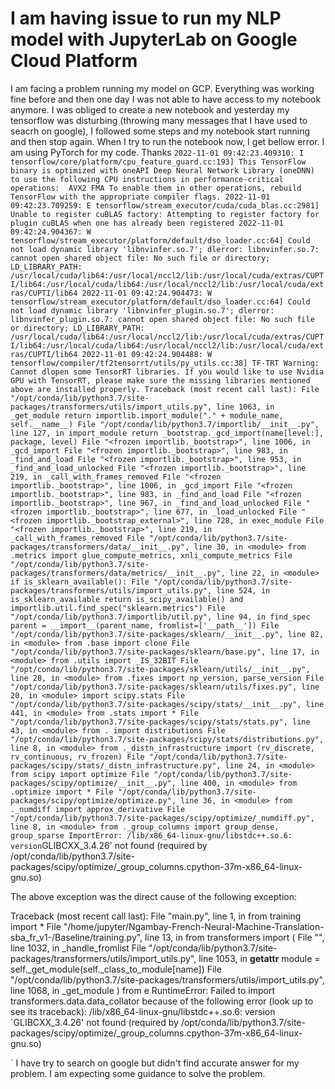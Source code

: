 
# I am having issue to run my NLP model with JupyterLab on Google Cloud Platform

I am facing a problem running my model on GCP. Everything was working fine before and then one day I was not able to have access to my notebook anymore. I was obliged to create a new notebook and yesterday my tensorflow was disturbing (throwing many messages that I have used to seacrh on google), I followed some steps and my notebook start running and then stop again. When I try to run the notebook now, I get bellow error. I am using PyTorch for my code. Thanks
`
2022-11-01 09:42:23.409310: I tensorflow/core/platform/cpu_feature_guard.cc:193] This TensorFlow binary is optimized with oneAPI Deep Neural Network Library (oneDNN) to use the following CPU instructions in performance-critical operations:  AVX2 FMA
To enable them in other operations, rebuild TensorFlow with the appropriate compiler flags.
2022-11-01 09:42:23.709259: E tensorflow/stream_executor/cuda/cuda_blas.cc:2981] Unable to register cuBLAS factory: Attempting to register factory for plugin cuBLAS when one has already been registered
2022-11-01 09:42:24.904367: W tensorflow/stream_executor/platform/default/dso_loader.cc:64] Could not load dynamic library 'libnvinfer.so.7'; dlerror: libnvinfer.so.7: cannot open shared object file: No such file or directory; LD_LIBRARY_PATH: /usr/local/cuda/lib64:/usr/local/nccl2/lib:/usr/local/cuda/extras/CUPTI/lib64:/usr/local/cuda/lib64:/usr/local/nccl2/lib:/usr/local/cuda/extras/CUPTI/lib64
2022-11-01 09:42:24.904473: W tensorflow/stream_executor/platform/default/dso_loader.cc:64] Could not load dynamic library 'libnvinfer_plugin.so.7'; dlerror: libnvinfer_plugin.so.7: cannot open shared object file: No such file or directory; LD_LIBRARY_PATH: /usr/local/cuda/lib64:/usr/local/nccl2/lib:/usr/local/cuda/extras/CUPTI/lib64:/usr/local/cuda/lib64:/usr/local/nccl2/lib:/usr/local/cuda/extras/CUPTI/lib64
2022-11-01 09:42:24.904488: W tensorflow/compiler/tf2tensorrt/utils/py_utils.cc:38] TF-TRT Warning: Cannot dlopen some TensorRT libraries. If you would like to use Nvidia GPU with TensorRT, please make sure the missing libraries mentioned above are installed properly.
Traceback (most recent call last):
  File "/opt/conda/lib/python3.7/site-packages/transformers/utils/import_utils.py", line 1063, in _get_module
    return importlib.import_module("." + module_name, self.__name__)
  File "/opt/conda/lib/python3.7/importlib/__init__.py", line 127, in import_module
    return _bootstrap._gcd_import(name[level:], package, level)
  File "<frozen importlib._bootstrap>", line 1006, in _gcd_import
  File "<frozen importlib._bootstrap>", line 983, in _find_and_load
  File "<frozen importlib._bootstrap>", line 953, in _find_and_load_unlocked
  File "<frozen importlib._bootstrap>", line 219, in _call_with_frames_removed
  File "<frozen importlib._bootstrap>", line 1006, in _gcd_import
  File "<frozen importlib._bootstrap>", line 983, in _find_and_load
  File "<frozen importlib._bootstrap>", line 967, in _find_and_load_unlocked
  File "<frozen importlib._bootstrap>", line 677, in _load_unlocked
  File "<frozen importlib._bootstrap_external>", line 728, in exec_module
  File "<frozen importlib._bootstrap>", line 219, in _call_with_frames_removed
  File "/opt/conda/lib/python3.7/site-packages/transformers/data/__init__.py", line 30, in <module>
    from .metrics import glue_compute_metrics, xnli_compute_metrics
  File "/opt/conda/lib/python3.7/site-packages/transformers/data/metrics/__init__.py", line 22, in <module>
    if is_sklearn_available():
  File "/opt/conda/lib/python3.7/site-packages/transformers/utils/import_utils.py", line 524, in is_sklearn_available
    return is_scipy_available() and importlib.util.find_spec("sklearn.metrics")
  File "/opt/conda/lib/python3.7/importlib/util.py", line 94, in find_spec
    parent = __import__(parent_name, fromlist=['__path__'])
  File "/opt/conda/lib/python3.7/site-packages/sklearn/__init__.py", line 82, in <module>
    from .base import clone
  File "/opt/conda/lib/python3.7/site-packages/sklearn/base.py", line 17, in <module>
    from .utils import _IS_32BIT
  File "/opt/conda/lib/python3.7/site-packages/sklearn/utils/__init__.py", line 28, in <module>
    from .fixes import np_version, parse_version
  File "/opt/conda/lib/python3.7/site-packages/sklearn/utils/fixes.py", line 20, in <module>
    import scipy.stats
  File "/opt/conda/lib/python3.7/site-packages/scipy/stats/__init__.py", line 441, in <module>
    from .stats import *
  File "/opt/conda/lib/python3.7/site-packages/scipy/stats/stats.py", line 43, in <module>
    from . import distributions
  File "/opt/conda/lib/python3.7/site-packages/scipy/stats/distributions.py", line 8, in <module>
    from ._distn_infrastructure import (rv_discrete, rv_continuous, rv_frozen)
  File "/opt/conda/lib/python3.7/site-packages/scipy/stats/_distn_infrastructure.py", line 24, in <module>
    from scipy import optimize
  File "/opt/conda/lib/python3.7/site-packages/scipy/optimize/__init__.py", line 400, in <module>
    from .optimize import *
  File "/opt/conda/lib/python3.7/site-packages/scipy/optimize/optimize.py", line 36, in <module>
    from ._numdiff import approx_derivative
  File "/opt/conda/lib/python3.7/site-packages/scipy/optimize/_numdiff.py", line 8, in <module>
    from ._group_columns import group_dense, group_sparse
ImportError: /lib/x86_64-linux-gnu/libstdc++.so.6: version `GLIBCXX_3.4.26' not found (required by /opt/conda/lib/python3.7/site-packages/scipy/optimize/_group_columns.cpython-37m-x86_64-linux-gnu.so)

The above exception was the direct cause of the following exception:

Traceback (most recent call last):
  File "main.py", line 1, in <module>
    from training import *
  File "/home/jupyter/Ngambay-French-Neural-Machine-Translation-sba_fr_v1-/Baseline/training.py", line 13, in <module>
    from transformers import (
  File "<frozen importlib._bootstrap>", line 1032, in _handle_fromlist
  File "/opt/conda/lib/python3.7/site-packages/transformers/utils/import_utils.py", line 1053, in __getattr__
    module = self._get_module(self._class_to_module[name])
  File "/opt/conda/lib/python3.7/site-packages/transformers/utils/import_utils.py", line 1068, in _get_module
    ) from e
RuntimeError: Failed to import transformers.data.data_collator because of the following error (look up to see its traceback):
/lib/x86_64-linux-gnu/libstdc++.so.6: version `GLIBCXX_3.4.26' not found (required by /opt/conda/lib/python3.7/site-packages/scipy/optimize/_group_columns.cpython-37m-x86_64-linux-gnu.so)

`
I have try to search on google but didn't find accurate answer for my problem. I am expecting some guidance to solve the problem.

        